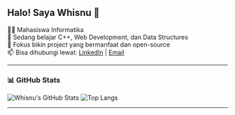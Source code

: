 ## Halo! Saya Whisnu 👋

👨‍💻 Mahasiswa Informatika   
🌱 Sedang belajar C++, Web Development, dan Data Structures  
🎯 Fokus bikin project yang bermanfaat dan open-source  
📫 Bisa dihubungi lewat: [LinkedIn](https://linkedin.com/in/ananda-whisnu-nurhidayat-6556681b1) | [Email](mailto:anandawhisnuuu@email.com)

---

### 📊 GitHub Stats

![Whisnu's GitHub Stats](https://github-readme-stats.vercel.app/api?username=Wsntch3&show_icons=true&theme=radical)
![Top Langs](https://github-readme-stats.vercel.app/api/top-langs/?username=Wsntch3&layout=compact&theme=radical)

---
